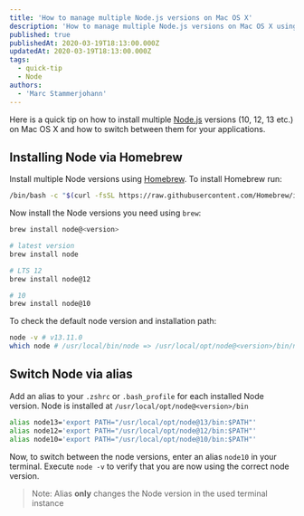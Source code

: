 ```yaml
---
title: 'How to manage multiple Node.js versions on Mac OS X'
description: 'How to manage multiple Node.js versions on Mac OS X using homebrew.'
published: true
publishedAt: 2020-03-19T18:13:00.000Z
updatedAt: 2020-03-19T18:13:00.000Z
tags:
  - quick-tip
  - Node
authors:
  - 'Marc Stammerjohann'
---
```


Here is a quick tip on how to install multiple [Node.js](https://nodejs.org/en/) versions (10, 12, 13 etc.) on Mac OS X and how to switch between them for your applications.

## Installing Node via Homebrew

Install multiple Node versions using [Homebrew](https://brew.sh/). To install Homebrew run:

```bash
/bin/bash -c "$(curl -fsSL https://raw.githubusercontent.com/Homebrew/install/master/install.sh)"
```

Now install the Node versions you need using `brew`:

```bash
brew install node@<version>

# latest version
brew install node

# LTS 12
brew install node@12

# 10
brew install node@10
```

To check the default node version and installation path:

```bash
node -v # v13.11.0
which node # /usr/local/bin/node => /usr/local/opt/node@<version>/bin/node
```

## Switch Node via alias

Add an alias to your `.zshrc` or `.bash_profile` for each installed Node version. Node is installed at `/usr/local/opt/node@<version>/bin`

```bash
alias node13='export PATH="/usr/local/opt/node@13/bin:$PATH"'
alias node12='export PATH="/usr/local/opt/node@12/bin:$PATH"'
alias node10='export PATH="/usr/local/opt/node@10/bin:$PATH"'
```

Now, to switch between the node versions, enter an alias `node10` in your terminal. Execute `node -v` to verify that you are now using the correct node version.

> Note: Alias **only** changes the Node version in the used terminal instance
